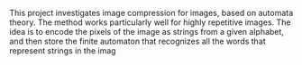 This project investigates image compression for images, based on automata theory. The method works
particularly well for highly repetitive images. The idea is to encode the
pixels of the image as strings from a given alphabet, and then store the finite automaton that recognizes
all the words that represent strings in the imag
